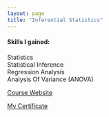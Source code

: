 ```yaml
---
layout: page
title: "Inferential Statistics"
---
```


#### Skills I gained:
Statistics  
Statistical Inference  
Regression Analysis  
Analysis Of Variance (ANOVA)  

[Course Website](https://www.coursera.org/learn/inferential-statistics)

[My Certificate](https://www.coursera.org/account/accomplishments/certificate/E648XC4DTHC6)

